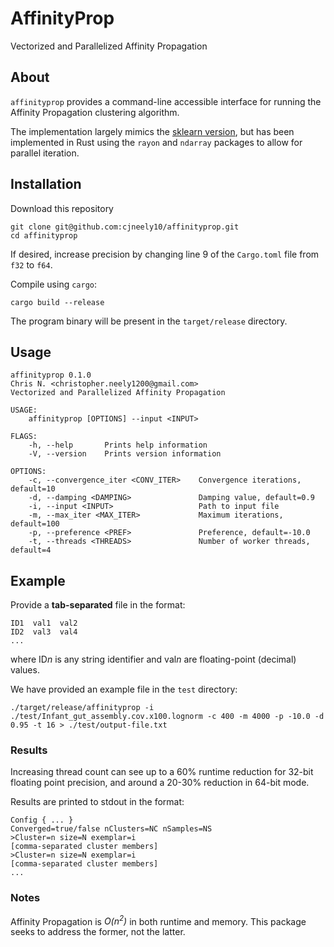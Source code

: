 # AffinityProp
Vectorized and Parallelized Affinity Propagation

## About

`affinityprop` provides a command-line accessible interface for running the Affinity Propagation
clustering algorithm.

The implementation largely mimics the [sklearn version](https://scikit-learn.org/stable/modules/generated/sklearn.cluster.AffinityPropagation.html),
but has been implemented in Rust using the `rayon` and `ndarray` packages to allow for parallel iteration.

## Installation

Download this repository

```shell
git clone git@github.com:cjneely10/affinityprop.git
cd affinityprop
```

If desired, increase precision by changing line 9 of the `Cargo.toml` file from `f32` to `f64`. 

Compile using `cargo`:

```shell
cargo build --release
```

The program binary will be present in the `target/release` directory.

## Usage

```text
affinityprop 0.1.0
Chris N. <christopher.neely1200@gmail.com>
Vectorized and Parallelized Affinity Propagation

USAGE:
    affinityprop [OPTIONS] --input <INPUT>

FLAGS:
    -h, --help       Prints help information
    -V, --version    Prints version information

OPTIONS:
    -c, --convergence_iter <CONV_ITER>    Convergence iterations, default=10
    -d, --damping <DAMPING>               Damping value, default=0.9
    -i, --input <INPUT>                   Path to input file
    -m, --max_iter <MAX_ITER>             Maximum iterations, default=100
    -p, --preference <PREF>               Preference, default=-10.0
    -t, --threads <THREADS>               Number of worker threads, default=4
```

## Example

Provide a **tab-separated** file in the format:

```text
ID1  val1  val2
ID2  val3  val4
...
```

where ID*n* is any string identifier and val*n* are floating-point (decimal) values.

We have provided an example file in the `test` directory:

```shell
./target/release/affinityprop -i ./test/Infant_gut_assembly.cov.x100.lognorm -c 400 -m 4000 -p -10.0 -d 0.95 -t 16 > ./test/output-file.txt
```

### Results

Increasing thread count can see up to a 60% runtime reduction for 32-bit floating point precision,
and around a 20-30% reduction in 64-bit mode.

Results are printed to stdout in the format:

```text
Config { ... }
Converged=true/false nClusters=NC nSamples=NS
>Cluster=n size=N exemplar=i
[comma-separated cluster members]
>Cluster=n size=N exemplar=i
[comma-separated cluster members]
...
```

### Notes

Affinity Propagation is *O(n<sup>2</sup>)* in both runtime and memory. 
This package seeks to address the former, not the latter. 
